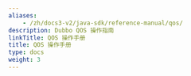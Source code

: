 ```yaml
---
aliases:
    - /zh/docs3-v2/java-sdk/reference-manual/qos/
description: Dubbo QOS 操作指南
linkTitle: QOS 操作手册
title: QOS 操作手册
type: docs
weight: 3
---
```

